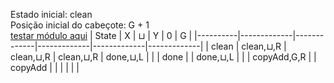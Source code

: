 Estado inicial: clean<br>
Posição inicial do cabeçote: G + 1<br>
[testar módulo aqui](https://github.com/SauloSamps/TimeCalculator/blob/main/caso%208/3.txt)
| State    | X           | ⊔           | Y           | 0           | G           |
|----------|-------------|-------------|-------------|-------------|-------------|
| clean    | clean,⊔,R   | clean,⊔,R   | clean,⊔,R   | done,⊔,L    |             |
| done     |             | done,⊔,L    |             |             | copyAdd,G,R |
| copyAdd  |             |             |             |             |             |
